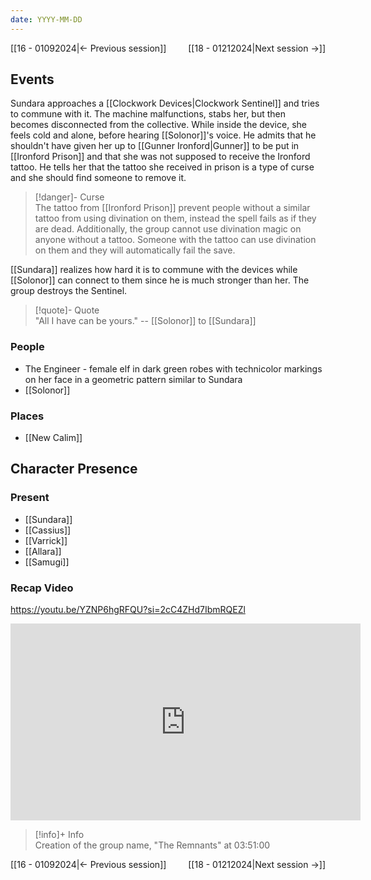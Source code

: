 ```yaml
---
date: YYYY-MM-DD
---
```

[[16 - 01092024|← Previous session]] <span style="float: right;">[[18 - 01212024|Next session →]]</span>

## Events
Sundara approaches a [[Clockwork Devices|Clockwork Sentinel]] and tries to commune with it. The machine malfunctions, stabs her, but then becomes disconnected from the collective. While inside the device, she feels cold and alone, before hearing [[Solonor]]'s voice. He admits that he shouldn't have given her up to [[Gunner Ironford|Gunner]] to be put in [[Ironford Prison]] and that she was not supposed to receive the Ironford tattoo. He tells her that the tattoo she received in prison is a type of curse and she should find someone to remove it. 

> [!danger]- Curse  
> The tattoo from [[Ironford Prison]] prevent people without a similar tattoo from using divination on them, instead the spell fails as if they are dead. Additionally, the group cannot use divination magic on anyone without a tattoo. Someone with the tattoo can use divination on them and they will automatically fail the save.

[[Sundara]] realizes how hard it is to commune with the devices while [[Solonor]] can connect to them since he is much stronger than her. The group destroys the Sentinel.

> [!quote]- Quote  
> "All I have can be yours." 
> -- [[Solonor]] to [[Sundara]] 

### People
- The Engineer - female elf in dark green robes with technicolor markings on her face in a geometric pattern similar to Sundara 
- [[Solonor]] 

### Places 
- [[New Calim]] 

## Character Presence 
### Present
- [[Sundara]] 
- [[Cassius]] 
- [[Varrick]] 
- [[Allara]] 
- [[Samugi]] 

### Recap Video

https://youtu.be/YZNP6hgRFQU?si=2cC4ZHd7IbmRQEZl

<iframe width="560" height="315" src="https://www.youtube.com/embed/YZNP6hgRFQU?si=EOeZEXG8FfJXhCJh" title="YouTube video player" frameborder="0" allow="accelerometer; autoplay; clipboard-write; encrypted-media; gyroscope; picture-in-picture; web-share" referrerpolicy="strict-origin-when-cross-origin" allowfullscreen></iframe>

> [!info]+ Info  
> Creation of the group name, "The Remnants" at 03:51:00

[[16 - 01092024|← Previous session]] <span style="float: right;">[[18 - 01212024|Next session →]]</span>